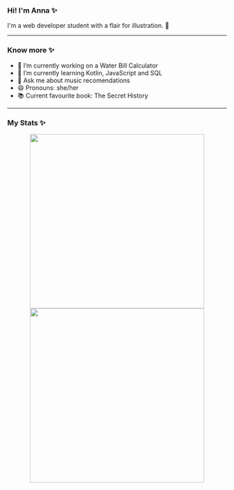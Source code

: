 ### Hi! I'm Anna ✨

I'm a web developer student with a flair for illustration. 🎨

---
### Know more ✨
- 🔭 I’m currently working on a Water Bill Calculator
- 🌱 I’m currently learning Kotlin, JavaScript and SQL
- 💬 Ask me about music recomendations
- 😄 Pronouns: she/her
- 📚 Current favourite book: The Secret History
  
 --- 
### My Stats ✨
<p align="center">
  <img src="https://github-readme-stats.vercel.app/api?username=annacano0&show_icons=true&theme=bear" width="400">
  <img src="https://github-readme-streak-stats.herokuapp.com?user=annacano0&theme=dark&hide_border=true" width="400">
</p>
